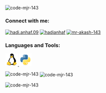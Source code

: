 <p align="left"> <img src="https://komarev.com/ghpvc/?username=code-mjr-143&label=Profile%20views&color=0e75b6&style=flat" alt="code-mjr-143" /> </p>

<h3 align="left">Connect with me:</h3>
<p align="left">
<a href="https://fb.com/hadi.anhaf.09" target="blank"><img align="center" src="https://raw.githubusercontent.com/rahuldkjain/github-profile-readme-generator/master/src/images/icons/Social/facebook.svg" alt="hadi.anhaf.09" height="30" width="40" /></a>
<a href="https://instagram.com/hadianhaf" target="blank"><img align="center" src="https://raw.githubusercontent.com/rahuldkjain/github-profile-readme-generator/master/src/images/icons/Social/instagram.svg" alt="hadianhaf" height="30" width="40" /></a>
<a href="https://www.youtube.com/c/mr-akash-143" target="blank"><img align="center" src="https://raw.githubusercontent.com/rahuldkjain/github-profile-readme-generator/master/src/images/icons/Social/youtube.svg" alt="mr-akash-143" height="30" width="40" /></a>
</p>

<h3 align="left">Languages and Tools:</h3>
<p align="left"> <a href="https://www.linux.org/" target="_blank" rel="noreferrer"> <img src="https://raw.githubusercontent.com/devicons/devicon/master/icons/linux/linux-original.svg" alt="linux" width="40" height="40"/> </a> <a href="https://www.python.org" target="_blank" rel="noreferrer"> <img src="https://raw.githubusercontent.com/devicons/devicon/master/icons/python/python-original.svg" alt="python" width="40" height="40"/> </a> </p>

<p><img align="left" src="https://github-readme-stats.vercel.app/api/top-langs?username=code-mjr-143&show_icons=true&locale=en&layout=compact" alt="code-mjr-143" /></p>

<p>&nbsp;<img align="center" src="https://github-readme-stats.vercel.app/api?username=code-mjr-143&show_icons=true&locale=en" alt="code-mjr-143" /></p>

<p><img align="center" src="https://github-readme-streak-stats.herokuapp.com/?user=code-mjr-143&" alt="code-mjr-143" /></p>
